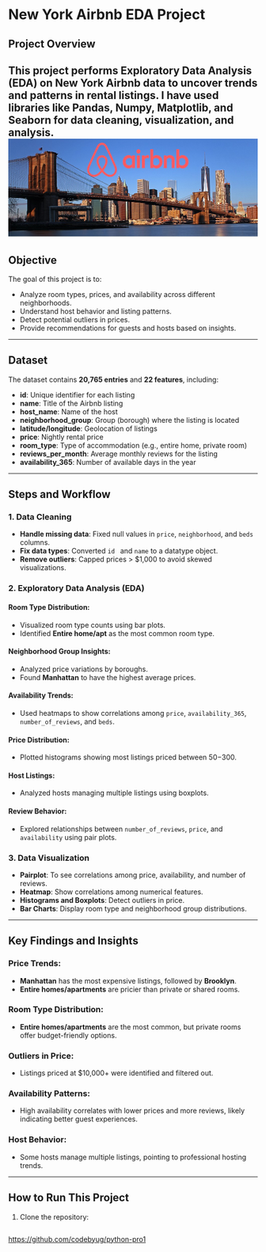 # New York Airbnb EDA Project

## Project Overview
This project performs **Exploratory Data Analysis (EDA)** on New York Airbnb data to uncover trends and patterns in rental listings. I have used libraries like **Pandas**, **Numpy**, **Matplotlib**, and **Seaborn** for data cleaning, visualization, and analysis.
![img alt](https://github.com/codebyug/python-pro1/blob/49df6231e58f999d44682df2f85dc7e7bfa91f4f/newyork_airbnb.jpg)
---

## Objective
The goal of this project is to:
- Analyze room types, prices, and availability across different neighborhoods.
- Understand host behavior and listing patterns.
- Detect potential outliers in prices.
- Provide recommendations for guests and hosts based on insights.

---

## Dataset
The dataset contains **20,765 entries** and **22 features**, including:
- **id**: Unique identifier for each listing
- **name**: Title of the Airbnb listing
- **host_name**: Name of the host
- **neighborhood_group**: Group (borough) where the listing is located
- **latitude/longitude**: Geolocation of listings
- **price**: Nightly rental price
- **room_type**: Type of accommodation (e.g., entire home, private room)
- **reviews_per_month**: Average monthly reviews for the listing
- **availability_365**: Number of available days in the year

---

## Steps and Workflow

### 1. Data Cleaning
- **Handle missing data**: Fixed null values in `price`, `neighborhood`, and `beds` columns.
- **Fix data types**: Converted `id ` and `name` to a datatype object.
- **Remove outliers**: Capped prices > $1,000 to avoid skewed visualizations.

### 2. Exploratory Data Analysis (EDA)
#### Room Type Distribution:
- Visualized room type counts using bar plots.
- Identified **Entire home/apt** as the most common room type.

#### Neighborhood Group Insights:
- Analyzed price variations by boroughs.
- Found **Manhattan** to have the highest average prices.

#### Availability Trends:
- Used heatmaps to show correlations among `price`, `availability_365`, `number_of_reviews`, and `beds`.

#### Price Distribution:
- Plotted histograms showing most listings priced between $50-$300.

#### Host Listings:
- Analyzed hosts managing multiple listings using boxplots.

#### Review Behavior:
- Explored relationships between `number_of_reviews`, `price`, and `availability` using pair plots.

### 3. Data Visualization
- **Pairplot**: To see correlations among price, availability, and number of reviews.
- **Heatmap**: Show correlations among numerical features.
- **Histograms and Boxplots**: Detect outliers in price.
- **Bar Charts**: Display room type and neighborhood group distributions.

---

## Key Findings and Insights

### Price Trends:
- **Manhattan** has the most expensive listings, followed by **Brooklyn**.
- **Entire homes/apartments** are pricier than private or shared rooms.

### Room Type Distribution:
- **Entire homes/apartments** are the most common, but private rooms offer budget-friendly options.

### Outliers in Price:
- Listings priced at $10,000+ were identified and filtered out.

### Availability Patterns:
- High availability correlates with lower prices and more reviews, likely indicating better guest experiences.

### Host Behavior:
- Some hosts manage multiple listings, pointing to professional hosting trends.

---

## How to Run This Project
1. Clone the repository:
   ```bash
  https://github.com/codebyug/python-pro1

